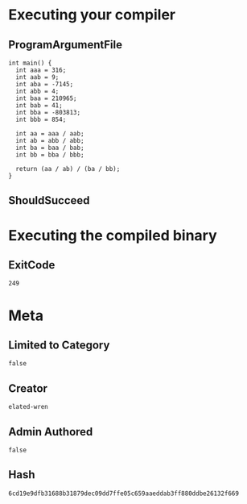 # Executing your compiler

## ProgramArgumentFile

```
int main() {
  int aaa = 316;
  int aab = 9;
  int aba = -7145;
  int abb = 4;
  int baa = 210965;
  int bab = 41;
  int bba = -803813;
  int bbb = 854;

  int aa = aaa / aab;
  int ab = abb / abb;
  int ba = baa / bab;
  int bb = bba / bbb;

  return (aa / ab) / (ba / bb);
}
```

## ShouldSucceed

# Executing the compiled binary

## ExitCode

```
249
```

# Meta

## Limited to Category

```
false
```

## Creator

```
elated-wren
```

## Admin Authored

```
false
```

## Hash

```
6cd19e9dfb31688b31879dec09dd7ffe05c659aaeddab3ff880ddbe26132f669
```
